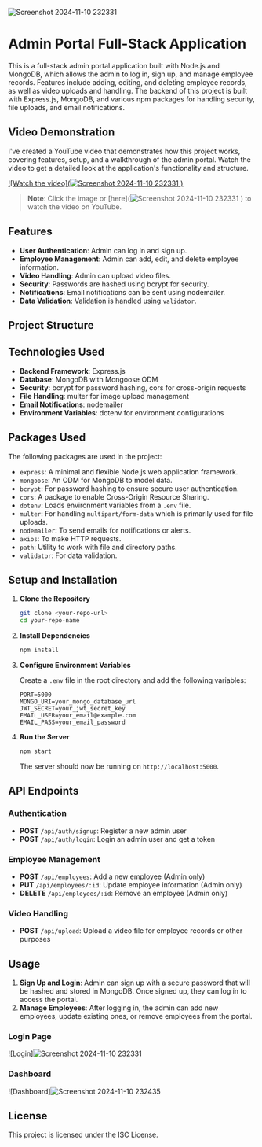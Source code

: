 ![Screenshot 2024-11-10 232331](https://github.com/user-attachments/assets/7228c834-5407-46f5-9e15-435821270e58)
# Admin Portal Full-Stack Application

This is a full-stack admin portal application built with Node.js and MongoDB, which allows the admin to log in, sign up, and manage employee records. Features include adding, editing, and deleting employee records, as well as video uploads and handling. The backend of this project is built with Express.js, MongoDB, and various npm packages for handling security, file uploads, and email notifications.
## Video Demonstration

I've created a YouTube video that demonstrates how this project works, covering features, setup, and a walkthrough of the admin portal. Watch the video to get a detailed look at the application's functionality and structure.

[![Watch the video](![Screenshot 2024-11-10 232331](https://github.com/user-attachments/assets/b2dc6d49-cb59-491a-b29e-6fc3baeca278)
)](https://youtu.be/Bt0oEUr3VTY)

> **Note**: Click the image or [here](![Screenshot 2024-11-10 232331](https://github.com/user-attachments/assets/dcaf463e-200d-429f-9503-98f648f91b3e)
) to watch the video on YouTube.

## Features

- **User Authentication**: Admin can log in and sign up.
- **Employee Management**: Admin can add, edit, and delete employee information.
- **Video Handling**: Admin can upload video files.
- **Security**: Passwords are hashed using bcrypt for security.
- **Notifications**: Email notifications can be sent using nodemailer.
- **Data Validation**: Validation is handled using `validator`.

## Project Structure


## Technologies Used

- **Backend Framework**: Express.js
- **Database**: MongoDB with Mongoose ODM
- **Security**: bcrypt for password hashing, cors for cross-origin requests
- **File Handling**: multer for image upload management
- **Email Notifications**: nodemailer
- **Environment Variables**: dotenv for environment configurations

## Packages Used

The following packages are used in the project:

- `express`: A minimal and flexible Node.js web application framework.
- `mongoose`: An ODM for MongoDB to model data.
- `bcrypt`: For password hashing to ensure secure user authentication.
- `cors`: A package to enable Cross-Origin Resource Sharing.
- `dotenv`: Loads environment variables from a `.env` file.
- `multer`: For handling `multipart/form-data` which is primarily used for file uploads.
- `nodemailer`: To send emails for notifications or alerts.
- `axios`: To make HTTP requests.
- `path`: Utility to work with file and directory paths.
- `validator`: For data validation.

## Setup and Installation

1. **Clone the Repository**

    ```bash
    git clone <your-repo-url>
    cd your-repo-name
    ```

2. **Install Dependencies**

    ```bash
    npm install
    ```

3. **Configure Environment Variables**

   Create a `.env` file in the root directory and add the following variables:

    ```plaintext
    PORT=5000
    MONGO_URI=your_mongo_database_url
    JWT_SECRET=your_jwt_secret_key
    EMAIL_USER=your_email@example.com
    EMAIL_PASS=your_email_password
    ```

4. **Run the Server**

    ```bash
    npm start
    ```

   The server should now be running on `http://localhost:5000`.

## API Endpoints

### Authentication

- **POST** `/api/auth/signup`: Register a new admin user
- **POST** `/api/auth/login`: Login an admin user and get a token

### Employee Management

- **POST** `/api/employees`: Add a new employee (Admin only)
- **PUT** `/api/employees/:id`: Update employee information (Admin only)
- **DELETE** `/api/employees/:id`: Remove an employee (Admin only)

### Video Handling

- **POST** `/api/upload`: Upload a video file for employee records or other purposes

## Usage

1. **Sign Up and Login**: Admin can sign up with a secure password that will be hashed and stored in MongoDB. Once signed up, they can log in to access the portal.
2. **Manage Employees**: After logging in, the admin can add new employees, update existing ones, or remove employees from the portal.


### Login Page
![Login]![Screenshot 2024-11-10 232331](https://github.com/user-attachments/assets/d2b4df95-fdb7-47cd-898b-7eb31271478c)


### Dashboard
![Dashboard]![Screenshot 2024-11-10 232435](https://github.com/user-attachments/assets/dcaf463e-200d-429f-9503-98f648f91b3e)


## License

This project is licensed under the ISC License.


